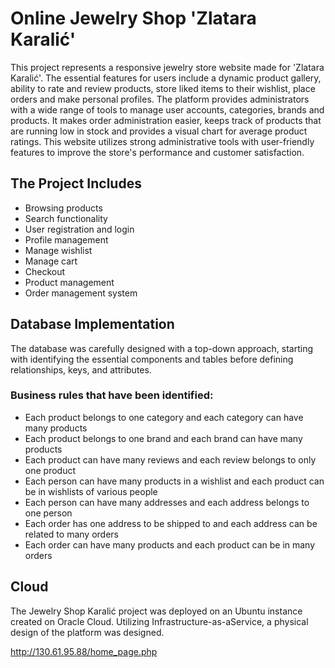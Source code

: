 # Online Jewelry Shop 'Zlatara Karalić'
This project represents a responsive jewelry store website made for 'Zlatara Karalić'. The
essential features for users include a dynamic product gallery, ability to rate and review
products, store liked items to their wishlist, place orders and make personal profiles.
The platform provides administrators with a wide range of tools to manage user accounts,
categories, brands and products. It makes order administration easier, keeps track of products
that are running low in stock and provides a visual chart for average product ratings.
This website utilizes strong administrative tools with user-friendly features to improve the
store's performance and customer satisfaction.
## The Project Includes
- Browsing products
- Search functionality 
- User registration and login
- Profile management
- Manage wishlist
- Manage cart
- Checkout
- Product management
- Order management system
## Database Implementation
The database was carefully designed with a top-down approach, starting with identifying the
essential components and tables before defining relationships, keys, and attributes.

### Business rules that have been identified:
- Each product belongs to one category and each category can have many products
- Each product belongs to one brand and each brand can have many products
- Each product can have many reviews and each review belongs to only one product
- Each person can have many products in a wishlist and each product can be in wishlists
of various people
- Each person can have many addresses and each address belongs to one person
- Each order has one address to be shipped to and each address can be related to many
orders
- Each order can have many products and each product can be in many orders

## Cloud
The Jewelry Shop Karalić project was deployed on an Ubuntu instance created on Oracle Cloud. 
Utilizing Infrastructure-as-aService, a physical design of the platform was designed.

http://130.61.95.88/home_page.php
